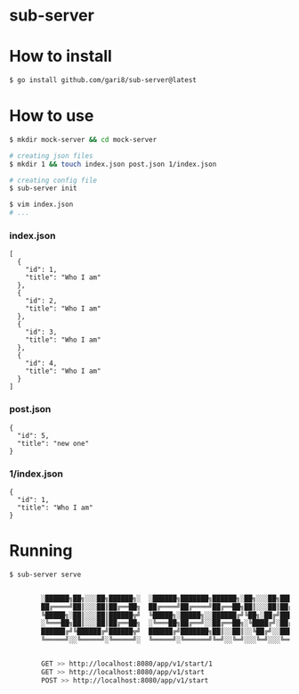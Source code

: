 # sub-server

# How to install
```bash
$ go install github.com/gari8/sub-server@latest
```

# How to use
```bash
$ mkdir mock-server && cd mock-server

# creating json files
$ mkdir 1 && touch index.json post.json 1/index.json

# creating config file
$ sub-server init
```

```bash
$ vim index.json
# ... 
```

### index.json
```json: index.json
[
  {
    "id": 1,
    "title": "Who I am"
  },
  {
    "id": 2,
    "title": "Who I am"
  },
  {
    "id": 3,
    "title": "Who I am"
  },
  {
    "id": 4,
    "title": "Who I am"
  }
]
```

### post.json
```json: post.json
{
  "id": 5,
  "title": "new one"
}
```

### 1/index.json
```json: index.json
{
  "id": 1,
  "title": "Who I am"
}
```

# Running
```bash
$ sub-server serve


        ░██████╗██╗░░░██╗██████╗░  ░██████╗███████╗██████╗░██╗░░░██╗███████╗██████╗░
        ██╔════╝██║░░░██║██╔══██╗  ██╔════╝██╔════╝██╔══██╗██║░░░██║██╔════╝██╔══██╗
        ╚█████╗░██║░░░██║██████╦╝  ╚█████╗░█████╗░░██████╔╝╚██╗░██╔╝█████╗░░██████╔╝
        ░╚═══██╗██║░░░██║██╔══██╗  ░╚═══██╗██╔══╝░░██╔══██╗░╚████╔╝░██╔══╝░░██╔══██╗
        ██████╔╝╚██████╔╝██████╦╝  ██████╔╝███████╗██║░░██║░░╚██╔╝░░███████╗██║░░██║
        ╚═════╝░░╚═════╝░╚═════╝░  ╚═════╝░╚══════╝╚═╝░░╚═╝░░░╚═╝░░░╚══════╝╚═╝░░╚═╝


        GET >> http://localhost:8080/app/v1/start/1
        GET >> http://localhost:8080/app/v1/start
        POST >> http://localhost:8080/app/v1/start

```
